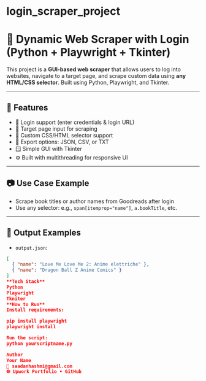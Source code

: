 # login_scraper_project
# 🔐 Dynamic Web Scraper with Login (Python + Playwright + Tkinter)

This project is a **GUI-based web scraper** that allows users to log into websites, navigate to a target page, and scrape custom data using **any HTML/CSS selector**. Built using Python, Playwright, and Tkinter.

---

## 🚀 Features

- 🔐 Login support (enter credentials & login URL)
- 🎯 Target page input for scraping
- 🧠 Custom CSS/HTML selector support
- 💾 Export options: JSON, CSV, or TXT
- 🪟 Simple GUI with Tkinter
- ⚙ Built with multithreading for responsive UI

---

## 📷 Use Case Example

- Scrape book titles or author names from Goodreads after login  
- Use any selector: e.g., `span[itemprop="name"]`, `a.bookTitle`, etc.

---

## 📂 Output Examples

- `output.json`:
```json
[
  { "name": "Love Me Love Me 2: Anime elettriche" },
  { "name": "Dragon Ball Z Anime Comics" }
]
**Tech Stack**
Python
Playwright
Tkniter
**How to Run**
Install requirements:

pip install playwright
playwright install

Run the script:
python yourscriptname.py

Author
Your Name
📧 saadanhashmi@gmail.com
🌐 Upwork Portfolio • GitHub


